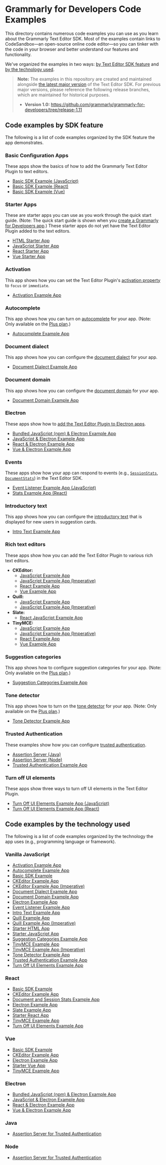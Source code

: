 # Grammarly for Developers Code Examples

This directory contains numerous code examples you can use as you learn about the Grammarly Text Editor SDK. Most of the examples contain links to CodeSandbox—an open-source online code editor—so you can tinker with the code in your browser and better understand our features and functionality.

We've organized the examples in two ways: [by Text Editor SDK feature](#code-examples-by-sdk-feature) and [by the technology used](#code-examples-by-the-technology-used).

> **Note:** The examples in this repository are created and maintained alongside [the latest major version](https://developer.grammarly.com/docs/changelog/) of the Text Editor SDK. For previous major versions, please reference the following release branches, which are maintained for historical purposes.
> * **Version 1.0:** https://github.com/grammarly/grammarly-for-developers/tree/release-1.11

## Code examples by SDK feature

The following is a list of code examples organized by the SDK feature the app demonstrates.

### Basic Configuration Apps
These apps show the basics of how to add the Grammarly Text Editor Plugin to text editors.

   - [Basic SDK Example (JavaScript)](./editor-sdk)
   - [Basic SDK Example (React)](./editor-sdk-react/)
   - [Basic SDK Example (Vue)](./editor-sdk-vue/)

### Starter Apps
These are starter apps you can use as you work through the quick start guide. (Note: The quick start guide is shown when you [create a Grammarly for Developers app](https://developer.grammarly.com/apps).) These starter apps do not yet have the Text Editor Plugin added to the text editors.

   - [HTML Starter App](./demo-html/)
   - [JavaScript Starter App](./demo-javascript/)
   - [React Starter App](./demo-react)
   - [Vue Starter App](./demo-vue)

### Activation
This app shows how you can set the Text Editor Plugin's [activation property](https://developer.grammarly.com/docs/v2.x/api/editor-sdk/editorconfig#activation) to `focus` or `immediate`. 

   - [Activation Example App](./editor-sdk-activation/)

### Autocomplete
This app shows how you can turn on [autocomplete](https://developer.grammarly.com/docs/autocomplete) for your app. (Note: Only available on the [Plus plan](https://developer.grammarly.com/plans).)

   - [Autocomplete Example App](./editor-sdk-autocomplete/)

### Document dialect
This app shows how you can configure the [document dialect](https://developer.grammarly.com/docs/customization#english-dialect) for your app.

   - [Document Dialect Example App](./editor-sdk-document-dialect/)

### Document domain
This app shows how you can configure the [document domain](https://developer.grammarly.com/docs/v1.x/api/editor-sdk/domain) for your app. 

   - [Document Domain Example App](./editor-sdk-document-domain/)

### Electron
These apps show how to [add the Text Editor Plugin to Electron apps](https://developer.grammarly.com/docs/editor-sdk-electron).

   - [Bundled JavaScript (npm) & Electron Example App](./electron-javascript-npm)
   - [JavaScript & Electron Example App](./electron)
   - [React & Electron Example App](./electron-react/)
   - [Vue & Electron Example App](./electron-vue)

### Events
These apps show how your app can respond to events (e.g., [`SessionStats`](https://developer.grammarly.com/docs/api/editor-sdk/sessionstats#sessionstats), [`DocumentStats`](https://developer.grammarly.com/docs/api/editor-sdk/documentstats#documentstats)) in the Text Editor SDK.

   - [Event Listener Example App (JavaScript)](./editor-sdk-events/)
   - [Stats Example App (React)](./editor-sdk-react-stats/)

### Introductory text
This app shows how you can configure the [introductory text](https://developer.grammarly.com/docs/customization#introductory-text) that is displayed for new users in suggestion cards.

   - [Intro Text Example App](./editor-sdk-intro-text/)

### Rich text editors
These apps show how you can add the Text Editor Plugin to various rich text editors. 

   - **CKEditor:**
     - [JavaScript Example App](./editor-sdk-ckeditor/)
     - [JavaScript Example App (Imperative)](./editor-sdk-ckeditor-imperative/)
     - [React Example App](./editor-sdk-react-ckeditor/)
     - [Vue Example App](./editor-sdk-vue-ckeditor/)
   - **Quill:**
     - [JavaScript Example App](./editor-sdk-quill/)
     - [JavaScript Example App (Imperative)](./editor-sdk-quill-imperative/)
   - **Slate:** 
     - [React JavaScript Example App](./editor-sdk-react-slate/)
   - **TinyMCE:**
     - [JavaScript Example App](./editor-sdk-tinymce/)
     - [JavaScript Example App (Imperative)](./editor-sdk-tinymce-imperative/)
     - [React Example App](./editor-sdk-react-tinymce/)
     - [Vue Example App](./editor-sdk-vue-tinymce/)

### Suggestion categories
This app shows how to configure suggestion categories for your app. (Note: Only available on the [Plus plan](https://developer.grammarly.com/plans).)

   - [Suggestion Categories Example App](./editor-sdk-suggestions-config/)

### Tone detector
This app shows how to turn on the [tone detector](https://developer.grammarly.com/docs/tone) for your app. (Note: Only available on the [Plus plan](https://developer.grammarly.com/plans).)

   - [Tone Detector Example App](./editor-sdk-tone)

### Trusted Authentication
These examples show how you can configure [trusted authentication](https://developer.grammarly.com/docs/trusted-authentication). 
   - [Assertion Server (Java)](./assertion-endpoint-java/)
   - [Assertion Server (Node)](./assertion-endpoint-node/)
   - [Trusted Authentication Example App](./trusted-auth/)

### Turn off UI elements
These apps show three ways to turn off UI elements in the Text Editor Plugin.

   - [Turn Off UI Elements Example App (JavaScript)](./editor-sdk-turn-off-ui-elements/)
   - [Turn Off UI Elements Example App (React)](./editor-sdk-react-turn-off-ui-elements/)

## Code examples by the technology used

The following is a list of code examples organized by the technology the app uses (e.g., programming language or framework).

### Vanilla JavaScript 

   - [Activation Example App](./editor-sdk-activation/)
   - [Autocomplete Example App](./editor-sdk-autocomplete/)
   - [Basic SDK Example](./editor-sdk)
   - [CKEditor Example App](./editor-sdk-ckeditor/)
   - [CKEditor Example App (Imperative)](./editor-sdk-ckeditor-imperative/)
   - [Document Dialect Example App](./editor-sdk-document-dialect/)
   - [Document Domain Example App](./editor-sdk-document-domain/)
   - [Electron Example App](./electron/)
   - [Event Listener Example App](./editor-sdk-events/)
   - [Intro Text Example App](./editor-sdk-intro-text/)
   - [Quill Example App](./editor-sdk-quill/)
   - [Quill Example App (Imperative)](./editor-sdk-quill-imperative/)
   - [Starter HTML App](./demo-html/)
   - [Starter JavaScript App](./demo-javascript/)
   - [Suggestion Categories Example App](./editor-sdk-suggestions-config/)
   - [TinyMCE Example App](./editor-sdk-tinymce/)
   - [TinyMCE Example App (Imperative)](./editor-sdk-tinymce-imperative/)
   - [Tone Detector Example App](./editor-sdk-tone/)
   - [Trusted Authentication Example App](./trusted-auth/)
   - [Turn Off UI Elements Example App](./editor-sdk-turn-off-ui-elements/)
   
### React
   - [Basic SDK Example](./editor-sdk-react/)
   - [CKEditor Example App](./editor-sdk-react-ckeditor/)
   - [Document and Session Stats Example App](./editor-sdk-react-stats/)
   - [Electron Example App](./electron-react)
   - [Slate Example App](./editor-sdk-react-slate/)
   - [Starter React App](./demo-react)
   - [TinyMCE Example App](./editor-sdk-react-tinymce/)
   - [Turn Off UI Elements Example App](./editor-sdk-react-turn-off-ui-elements/)

### Vue
   - [Basic SDK Example](./editor-sdk-vue)
   - [CKEditor Example App](./editor-sdk-vue-ckeditor/)
   - [Electron Example App](./electron-vue)   
   - [Starter Vue App](./demo-vue/)
   - [TinyMCE Example App](./editor-sdk-vue-tinymce/)

### Electron
   - [Bundled JavaScript (npm) & Electron Example App](./electron-javascript-npm)
   - [JavaScript & Electron Example App](./electron)
   - [React & Electron Example App](./electron-react/)
   - [Vue & Electron Example App](./electron-vue)

### Java
   - [Assertion Server for Trusted Authentication](./assertion-endpoint-java/)

### Node
   - [Assertion Server for Trusted Authentication](./assertion-endpoint-node/)


